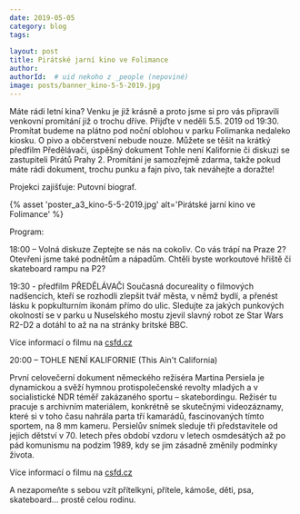 ```yaml
---
date: 2019-05-05
category: blog
tags:
    
layout: post
title: Pirátské jarní kino ve Folimance
author: 
authorId:  # uid nekoho z _people (nepoviné)
image: posts/banner_kino-5-5-2019.jpg
---
```


Máte rádi letní kina? Venku je již krásně a proto jsme si pro vás připravili venkovní promítání již o trochu dříve. Přijďte v neděli 5.5. 2019 od 19:30. Promítat budeme na plátno pod noční oblohou v parku Folimanka nedaleko kiosku. O pivo a občerstvení nebude nouze. Můžete se těšit na krátký předfilm Předělávači, úspěšný dokument Tohle není Kalifornie či diskuzi se zastupiteli Pirátů Prahy 2. Promítání je samozřejmě zdarma, takže pokud máte rádi dokument, trochu punku a fajn pivo, tak neváhejte a doražte! 

Projekci zajišťuje: Putovní biograf.

{% asset 'poster_a3_kino-5-5-2019.jpg' alt='Pirátské jarní kino ve Folimance' %}

Program: 

18:00 – Volná diskuze
Zeptejte se nás na cokoliv. Co vás trápí na Praze 2? Otevřeni jsme také podnětům a nápadům. Chtěli byste workoutové hřiště či skateboard rampu na P2?

19:30 - předfilm PŘEDĚLÁVAČI
Současná docureality o filmových nadšencích, kteří se rozhodli zlepšit tvář města, v němž bydlí, a přenést lásku k popkulturním ikonám přímo do ulic. Sledujte za jakých punkových okolností se v parku u Nuselského mostu zjevil slavný robot ze Star Wars R2-D2 a dotáhl to až na na stránky britské BBC.

Více informací o filmu na [csfd.cz](https://www.csfd.cz/film/679467-predelavaci/komentare/)

20:00 – TOHLE NENÍ KALIFORNIE (This Ain't California)

První celovečerní dokument německého režiséra Martina Persiela je dynamickou a svěží hymnou protispolečenské revolty mladých a v socialistické NDR téměř zakázaného sportu – skatebordingu. Režisér tu pracuje s archivním materiálem, konkrétně se skutečnými videozáznamy, které si v toho času nahrála parta tří kamarádů, fascinovaných tímto sportem, na 8 mm kameru. Persielův snímek sleduje tři představitele od jejich dětství v 70. letech přes období vzdoru v letech osmdesátých až po pád komunismu na podzim 1989, kdy se jim zásadně změnily podmínky života. 

Více informací o filmu na [csfd.cz](https://www.csfd.cz/film/312498-tohle-neni-kalifornie/prehled/)


A nezapomeňte s sebou vzít přítelkyni, přítele, kámoše, děti, psa, skateboard... prostě celou rodinu. 
